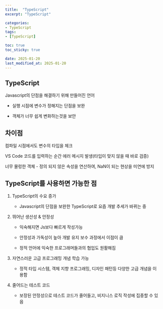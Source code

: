 ```yaml
---
title:  "TypeScript"
excerpt: "TypeScript"

categories:
- TypeScript
tags:
- [TypeScript]

toc: true
toc_sticky: true

date: 2025-01-20
last_modified_at: 2025-01-20
---
```


## TypeScript

Javascript의 단점을 해결하기 위해 만들어진 언어

- 실행 시점에 변수가 정해지는 단점을 보완

- 객체가 너무 쉽게 변화하는것을 보안

## 차이점

컴파일 시점에서도 변수의 타입을 체크

VS Code 코드를 입력하는 순간 에러 메시지 발생(타입이 맞지 않을 때 바로 검증)

너무 물렁한 객체 - 정의 되지 않은 속성을 연산하여, NaN이 되는 현상을 미연에 방지

## TypeScript를 사용하면 가능한 점

1. TypeScript의 수요 증가
   
   - Javascript의 단점을 보완한 TypeScript로 요즘 개발 추세가 바뀌는 중

2. 뛰어난 생산성 & 안정성
   
   - 익숙해지면 Js보다 빠르게 작성가능
   
   - 안정성과 가독성이 높아 개발 유지 보수 과정에서 이점이 큼
   
   - 정적 언어에 익숙한 프로그래머들과의 협업도 원활해짐

3. 자연스러운 고급 프로그래밍 개념 학습 가능
   
   - 정적 타입 시스템, 객체 지향 프로그래밍, 디자인 패턴등 다양한 고급 개념을 이용함

4. 줄어드는 테스트 코드
   
   - 보장된 안정성으로 테스트 코드가 줄어들고, 비지니스 로직 작성에 집중할 수 있음

